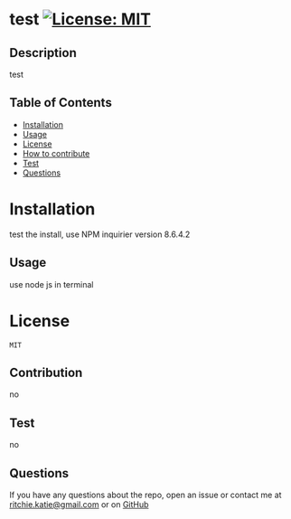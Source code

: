 # test [![License: MIT](https://img.shields.io/badge/License-MIT-yellow.svg)](https://opensource.org/licenses/MIT)

  ## Description 

  test

  ## Table of Contents

  - [Installation](#Installation)
  - [Usage](#Usage)
  - [License](#License)
  - [How to contribute](#Contribution)
  - [Test](#Test)
  - [Questions](#Questions)

  # Installation

  test the install, use NPM inquirier version 8.6.4.2

  ## Usage

  use node js in terminal

# License 
    MIT

  ## Contribution

   no

  ## Test

  no

  ## Questions

  If you have any questions about the repo, open an issue or contact me at ritchie.katie@gmail.com or on [GitHub](https://github.com/KateRitchie)
  
